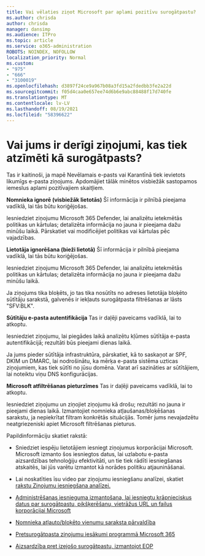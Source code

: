 ```yaml
---
title: Vai vēlaties ziņot Microsoft par aplami pozitīvu surogātpastu?
ms.author: chrisda
author: chrisda
manager: dansimp
ms.audience: ITPro
ms.topic: article
ms.service: o365-administration
ROBOTS: NOINDEX, NOFOLLOW
localization_priority: Normal
ms.custom:
- "975"
- "666"
- "3100019"
ms.openlocfilehash: d3897f24ce9a967b08a3fd15a2fdedbb3fe2a22d
ms.sourcegitcommit: f05d4caa0e657ee74d6b6e9abc88488f17d740fe
ms.translationtype: MT
ms.contentlocale: lv-LV
ms.lasthandoff: 08/19/2021
ms.locfileid: "58396622"
---
```

# <a name="do-you-have-legitimate-messages-being-marked-as-spam"></a>Vai jums ir derīgi ziņojumi, kas tiek atzīmēti kā surogātpasts?

Tas ir kaitinoši, ja mapē Nevēlamais e-pasts vai Karantīnā tiek ievietots likumīgs e-pasta ziņojums. Apdomājiet tālāk minētos visbiežāk sastopamos iemeslus aplami pozitīvajiem skaitļiem.

**Nomnieka ignorē (visbiežāk lietotās)** Šī informācija ir pilnībā pieejama vadīklā, lai tās būtu koriģējošas.

Iesniedziet ziņojumu Microsoft 365 Defender, lai analizētu ietekmētās politikas un kārtulas; detalizēta informācija no jauna ir pieejama dažu minūšu laikā.
Pārskatiet vai modificējiet politikas vai kārtulas pēc vajadzības. 

**Lietotāja ignorēšana (bieži lietotā)** Šī informācija ir pilnībā pieejama vadīklā, lai tās būtu koriģējošas. 

Iesniedziet ziņojumu Microsoft 365 Defender, lai analizētu ietekmētās politikas un kārtulas; detalizēta informācija no jauna ir pieejama dažu minūšu laikā. 

Ja ziņojums tika bloķēts, jo tas tika nosūtīts no adreses lietotāja bloķēto sūtītāju sarakstā, galvenēs ir iekļauts surogātpasta filtrēšanas ar lāsts "SFV:BLK".

**Sūtītāju e-pasta autentifikācija** Tas ir daļēji paveicams vadīklā, lai to atkoptu.

Iesniedziet ziņojumu, lai piegādes laikā analizētu kļūmes sūtītāja e-pasta autentifikācijā; rezultāti būs pieejami dienas laikā. 

Ja jums pieder sūtītāja infrastruktūra, pārskatiet, kā to saskaņot ar SPF, DKIM un DMARC, lai nodrošinātu, ka mērķa e-pasta sistēma uzticas ziņojumiem, kas tiek sūtīti no jūsu domēna. Varat arī sazināties ar sūtītājiem, lai noteiktu viņu DNS konfigurācijas.

**Microsoft atfiltrēšanas pieturzīmes** Tas ir daļēji paveicams vadīklā, lai to atkoptu.

Iesniedziet ziņojumu un ziņojiet ziņojumu kā drošu; rezultāti no jauna ir pieejami dienas laikā. Izmantojiet nomnieka atļaušanas/bloķēšanas sarakstu, ja nepiekrītat filtram konkrētās situācijās. Tomēr jums nevajadzētu neatgriezeniski apiet Microsoft filtrēšanas pieturus. 

Papildinformāciju skatiet rakstā:

- Sniedziet iespēju lietotājiem iesniegt ziņojumus korporācijai Microsoft. Microsoft izmanto šos iesniegtos datus, lai uzlabotu e-pasta aizsardzības tehnoloģiju efektivitāti, un tie tiek rādīti iesniegšanas atskaitēs, lai jūs varētu izmantot kā norādes politiku atjaunināšanai. 

- Lai noskatīties īsu video par ziņojumu iesniegšanu analīzei, skatiet [rakstu Ziņojumu iesniegšana analīzei.](https://go.microsoft.com/fwlink/?linkid=2166435)

- [Administrēšanas iesnieguma izmantošana, lai iesniegtu krāpnieciskus datus par surogātpastu, pikšķerēšanu, vietrāžus URL un failus korporācijai Microsoft](https://docs.microsoft.com/microsoft-365/security/office-365-security/admin-submission)

- [Nomnieka atļauto/bloķēto vienumu saraksta pārvaldība](https://docs.microsoft.com/microsoft-365/security/office-365-security/tenant-allow-block-list)

- [Pretsurogātpasta ziņojumu iesākumi programmā Microsoft 365](https://docs.microsoft.com/microsoft-365/security/office-365-security/anti-spam-message-headers)

- [Aizsardzība pret izejošo surogātpastu, izmantojot EOP](https://docs.microsoft.com/microsoft-365/security/office-365-security/outbound-spam-controls)